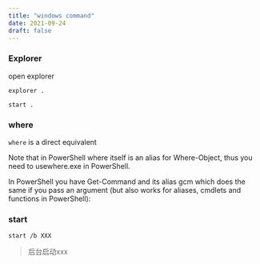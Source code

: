 ```yaml
---
title: "windows command"
date: 2021-09-24
draft: false
---
```


### Explorer

open explorer

    explorer .

    start .

### where

`where` is a direct equivalent

Note that in PowerShell where itself is an alias for Where-Object, thus you need to usewhere.exe in PowerShell.

In PowerShell you have Get-Command and its alias gcm which does the same if you pass an argument (but also works for aliases, cmdlets and functions in PowerShell):


### start

    start /b XXX

> 后台启动xxx